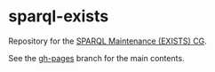 # sparql-exists
Repository for the [SPARQL Maintenance (EXISTS) CG](https://www.w3.org/community/sparql-exists/).

See the [gh-pages](https://w3c.github.io/sparql-exists) branch for the main contents.